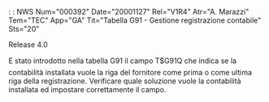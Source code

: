  :  : NWS Num="000392" Date="20001127" Rel="V1R4" Atr="A. Marazzi" Tem="TEC" App="GA" Tit="Tabella G91 - Gestione registrazione contabile" Sts="20"

Release 4.0

E stato introdotto nella tabella G91 il campo T$G91Q che indica se la contabilità installata vuole
la riga del fornitore come prima o come ultima riga della registrazione. Verificare quale soluzione
vuole la contabilità installata ed impostare correttamente il campo.


